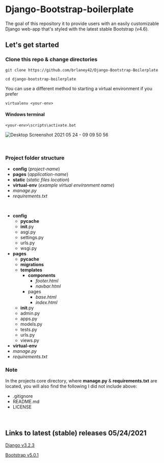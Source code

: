 # Django-Bootstrap-boilerplate

The goal of this repository it to provide users with an easily customizable Django web-app that's styled with the latest stable Bootstrap (v4.6).

## Let's get started

### Clone this repo & change directories

`git clone https://github.com/brlaney42/Django-Bootstrap-Boilerplate`

`cd django-bootstrap-boilerplate`

You can use a different method to starting a virtual environment if you prefer

`virtualenv <your-env>`

#### Windows terminal

`<your-env>\scripts\activate.bat`

![Desktop Screenshot 2021 05 24 - 09 09 50 56](https://user-images.githubusercontent.com/64326462/119365246-c0696a80-bc7d-11eb-9215-fc6a01cb6d9a.png)

</br>

### Project folder structure

- **config** (*project-name*)
- **pages** (*application-name*)
- **static** (*static files location*)
- **virtual-env** (*example virtual environment name*)
- *manage.py*
- *requirements.txt*
  
</br>

- **config**
  - **__pycache__**
  - __init__.py
  - asgi.py
  - settings.py
  - urls.py
  - wsgi.py
- **pages**
  - **__pycache__**
  - **migrations**
  - **templates**
    - **components**
      - *footer.html*
      - *navbar.html*
    - pages
      - *base.html*
      - *index.html*
  - __init__.py
  - admin.py
  - apps.py
  - models.py
  - tests.py
  - urls.py
  - views.py
- **virtual-env**
- *manage.py*
- *requirements.txt*
  
### **Note**

In the projects core directory, where **manage.py** & **requirements.txt** are located, you will also find the following I did not include above:

- .gitignore
- README.md
- LICENSE

</br>

## Links to latest (stable) releases **05/24/2021**

[Django v3.2.3](https://www.djangoproject.com/)
</br>

[Bootstrap v5.0.1](https://getbootstrap.com/docs/5.0/getting-started/download/)
